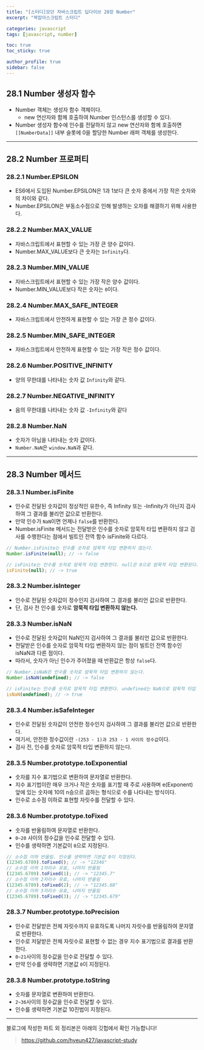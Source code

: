 ```yaml
---
title: "[스터디]모던 자바스크립트 딥다이브 28장 Number"
excerpt: "꽉잡아스크립트 스터디"

categories: javascript
tags: [javascript, number]

toc: true
toc_sticky: true

author_profile: true
sidebar: false
---
```


## 28.1 Number 생성자 함수

- Number 객체는 생성자 함수 객체이다.
  - new 연산자와 함께 호출하여 Number 인스턴스를 생성할 수 있다.
- Number 생성자 함수에 인수를 전달하지 않고 new 연산자와 함께 호출하면 `[[NumberData]]` 내부 슬롯에 0을 할당한 Number 래퍼 객체를 생성한다.

---

## 28.2 Number 프로퍼티

### 28.2.1 Number.EPSILON

- ES6에서 도입된 Number.EPSILON은 1과 1보다 큰 숫자 중에서 가장 작은 숫자와의 차이와 같다.
- Number.EPSILON은 부동소수점으로 인해 발생하는 오차를 해결하기 위해 사용한다.

### 28.2.2 Number.MAX_VALUE

- 자바스크립트에서 표현할 수 있는 가장 큰 양수 값이다.
- Number.MAX_VALUE보다 큰 숫자는 `Infinity`다.

### 28.2.3 Number.MIN_VALUE

- 자바스크립트에서 표현할 수 있는 가장 작은 양수 값이다.
- Number.MIN_VALUE보다 작은 숫자는 `0`이다.

### 28.2.4 Number.MAX_SAFE_INTEGER

- 자바스크립트에서 안전하게 표현할 수 있는 가장 큰 정수 값이다.

### 28.2.5 Number.MIN_SAFE_INTEGER

- 자바스크립트에서 안전하게 표현할 수 있는 가장 작은 정수 값이다.

### 28.2.6 Number.POSITIVE_INFINITY

- 양의 무한대를 나타내는 숫자 값 `Infinity`와 같다.

### 28.2.7 Number.NEGATIVE_INFINITY

- 음의 무한대를 나타내는 숫자 값 `-Infinity`와 같다

### 28.2.8 Number.NaN

- 숫자가 아님을 나타내는 숫자 값이다.
- `Number.NaN`은 `window.NaN`과 같다.

---

## 28.3 Number 메서드

### 28.3.1 Number.isFinite

- 인수로 전달된 숫자값이 정상적인 유한수, 즉 Infinity 또는 -Infinity가 아닌지 검사하여 그 결과를 불리언 값으로 반환한다.
- 만약 인수가 `NaN`이면 언제나 `false`를 반환한다.
- Number.isFinite 메서드는 전달받은 인수를 숫자로 암묵적 타입 변환하지 않고 검사를 수행한다는 점에서 빌트인 전역 함수 isFinite와 다르다.

```js
// Number.isFinite는 인수를 숫자로 암묵적 타입 변환하지 않는다.
Number.isFinite(null); // -> false

// isFinite는 인수를 숫자로 암묵적 타입 변환한다. null은 0으로 암묵적 타입 변환된다.
isFinite(null); // -> true
```

### 28.3.2 Number.isInteger

- 인수로 전달된 숫자값이 정수인지 검사하여 그 결과를 불리언 값으로 반환한다.
- 단, 검사 전 인수를 숫자로 **암묵적 타입 변환하지 않는다.**

### 28.3.3 Number.isNaN

- 인수로 전달된 숫자값이 NaN인지 검사하여 그 결과를 불리언 값으로 반환한다.
- 전달받은 인수를 숫자로 암묵적 타입 변환하지 않는 점이 빌트인 전역 함수인 isNaN과 다른 점이다.
- 따라서, 숫자가 아닌 인수가 주어졌을 때 반환값은 항상 `false`다.

```js
// Number.isNaN은 인수를 숫자로 암묵적 타입 변환하지 않는다.
Number.isNaN(undefined); // -> false

// isFinite는 인수를 숫자로 암묵적 타입 변환한다. undefined는 NaN으로 암묵적 타입 변환된다.
isNaN(undefined); // -> true
```

### 28.3.4 Number.isSafeInteger

- 인수로 전달된 숫자값이 안전한 정수인지 검사하여 그 결과를 불리언 값으로 반환한다.
- 여기서, 안전한 정수값이란 `-(253 - 1)과 253 - 1 사이의 정수값`이다.
- 검사 전, 인수를 숫자로 암묵적 타입 변환하지 않는다.

### 28.3.5 Number.prototype.toExponential

- 숫자를 지수 표기법으로 변환하여 문자열로 반환한다.
- 지수 표기법이란 매우 크거나 작은 숫자를 표기할 때 주로 사용하며 e(Exponent)앞에 있는 숫자에 10의 n승으르 곱하는 형식으로 수를 나타내는 방식이다.
- 인수로 소수점 이하로 표현할 자릿수를 전달할 수 있다.

### 28.3.6 Number.prototype.toFixed

- 숫자를 반올림하여 문자열로 반환한다.
- `0~20` 사이의 정수값을 인수로 전달할 수 있다.
- 인수를 생략하면 기본값이 `0`으로 지정된다.

```js
// 소수점 이하 반올림. 인수를 생략하면 기본값 0이 지정된다.
(12345.6789).toFixed(); // -> "12346"
// 소수점 이하 1자리수 유효, 나머지 반올림
(12345.6789).toFixed(1); // -> "12345.7"
// 소수점 이하 2자리수 유효, 나머지 반올림
(12345.6789).toFixed(2); // -> "12345.68"
// 소수점 이하 3자리수 유효, 나머지 반올림
(12345.6789).toFixed(3); // -> "12345.679"
```

### 28.3.7 Number.prototype.toPrecision

- 인수로 전달받은 전체 자릿수까지 유효하도록 나머지 자릿수를 반올림하여 문자열로 반환한다.
- 인수로 저달받은 전체 자릿수로 표현할 수 없는 경우 지수 표기법으로 결과를 반환한다.
- `0~21`사이의 정수값을 인수로 전달할 수 있다.
- 만약 인수를 생략하면 기본값 `0`이 지정된다.

### 28.3.8 Number.prototype.toString

- 숫자를 문자열로 변환하여 반환한다.
- `2~36`사이의 정수값을 인수로 전달할 수 있다.
- 인수를 생략하면 기본값 10진법이 지정된다.

---

블로그에 작성한 파트 외 정리본은 아래의 깃헙에서 확인 가능합니다!

> https://github.com/hyeun427/javascript-study
